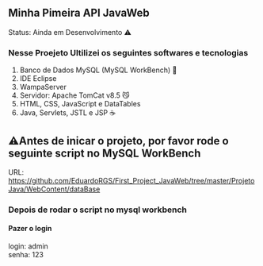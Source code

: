 <h2 lign="center">Minha Pimeira API JavaWeb</h2

> Status: Ainda em Desenvolvimento ⚠️

### Nesse Proejeto Ultilizei os seguintes softwares e tecnologias
1. Banco de Dados MySQL (MySQL WorkBench) 🐬
2. IDE Eclipse
3. WampaServer
4. Servidor: Apache TomCat v8.5 😼
5. HTML, CSS, JavaScript e DataTables
6. Java, Servlets, JSTL e JSP ☕

## ⚠️Antes de inicar o projeto, por favor rode o seguinte script no MySQL WorkBench
URL: https://github.com/EduardoRGS/First_Project_JavaWeb/tree/master/ProjetoJava/WebContent/dataBase

### Depois de rodar o script no mysql workbench
#### Pazer o login 
<p align="left">
  login: admin <br/>
  senha: 123
<p/>

